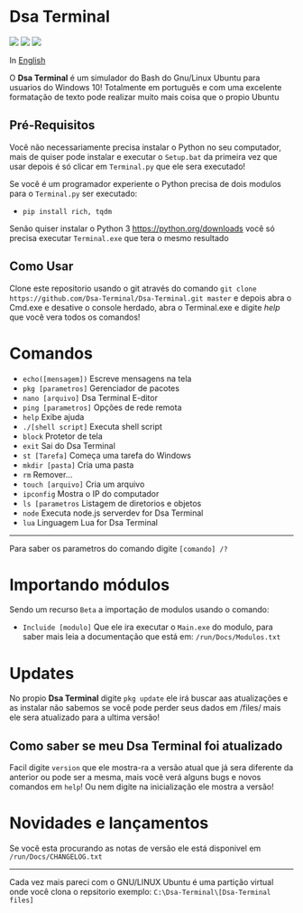 # Dsa Terminal
![](https://img.shields.io/github/license/Dsa-Terminal/Dsa-Terminal)
![](https://img.shields.io/github/repo-size/Dsa-Terminal/Dsa-Terminal)
![](https://img.shields.io/github/languages/top/Dsa-Terminal/Dsa-Terminal)

In [English](https://github.com/Dsa-Terminal/Dsa-Terminal/blob/master/ENGLISH_README.md)

O **Dsa Terminal** é um simulador do Bash do Gnu/Linux Ubuntu para usuarios do Windows 10!
Totalmente em português e com uma excelente formatação de texto pode realizar muito mais coisa que o propio
Ubuntu

## Pré-Requisitos
Você não necessariamente precisa instalar o Python no seu computador, mais de quiser pode instalar e
executar o `Setup.bat` da primeira vez que usar depois é só clicar em `Terminal.py` que ele sera executado!

Se você é um programador experiente o Python precisa de dois modulos para o `Terminal.py` ser executado:
- `pip install rich, tqdm`

Senão quiser instalar o Python 3 https://python.org/downloads você só precisa executar `Terminal.exe` que
tera o mesmo resultado 
## Como Usar
Clone este repositorio usando o git  através do comando `git clone https://github.com/Dsa-Terminal/Dsa-Terminal.git master` e depois abra o 
Cmd.exe e desative o console herdado, abra o Terminal.exe e digite *help* que você vera todos os comandos!

# Comandos
- `echo([mensagem])`    Escreve mensagens na tela
- `pkg [parametros]`    Gerenciador de pacotes
- `nano [arquivo]`      Dsa Terminal E-ditor
- `ping [parametros]`   Opções de rede remota
- `help`                Exibe ajuda
- `./[shell script]`    Executa shell script
- `block`               Protetor de tela
- `exit`                Sai do Dsa Terminal
- `st [Tarefa]`         Começa uma tarefa do Windows
- `mkdir [pasta]`       Cria uma pasta
- `rm`                  Remover...
- `touch [arquivo]`     Cria um arquivo
- `ipconfig`            Mostra o IP do computador
- `ls [parametros`      Listagem de diretorios e objetos
- `node`                Executa node.js serverdev for Dsa Terminal
- `lua`                 Linguagem Lua for Dsa Terminal
_____________________________________________________________________________
Para saber os parametros do comando digite `[comando] /?`

# Importando módulos
Sendo um recurso `Beta` a importação de modulos usando o comando: 
- `Incluide [modulo]`
Que ele ira executar o `Main.exe` do modulo, para saber mais leia a documentação que está em:
`/run/Docs/Modulos.txt`

# Updates
No propio **Dsa Terminal** digite `pkg update` ele irá buscar aas atualizações e
as instalar não sabemos se você pode perder seus dados em /files/ mais ele sera atualizado
para a ultima versão!
## Como saber se meu Dsa Terminal foi atualizado
Facil digite `version` que ele mostra-ra a versão atual que já sera diferente da anterior ou 
pode ser a mesma, mais você verá alguns bugs e novos comandos em `help`!
Ou nem digite na inicialização ele mostra a versão!

# Novidades e lançamentos
Se você esta procurando as notas de versão ele está disponivel em `/run/Docs/CHANGELOG.txt`
__________________________________________________________________________________________
Cada vez mais pareci com o GNU/LINUX Ubuntu é uma partição virtual onde você clona o repsitorio
exemplo: `C:\Dsa-Terminal\[Dsa-Terminal files]`
